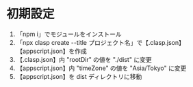 # 初期設定

1. 「npm i」でモジュールをインストール<br>
1. 「npx clasp create --title プロジェクト名」で【.clasp.json】【appscript.json】を作成<br>
1. 【.clasp.json】内 "rootDir" の値を "./dist" に変更<br>
1. 【appscript.json】内 "timeZone" の値を "Asia/Tokyo" に変更<br>
1. 【appscript.json】を dist ディレクトリに移動